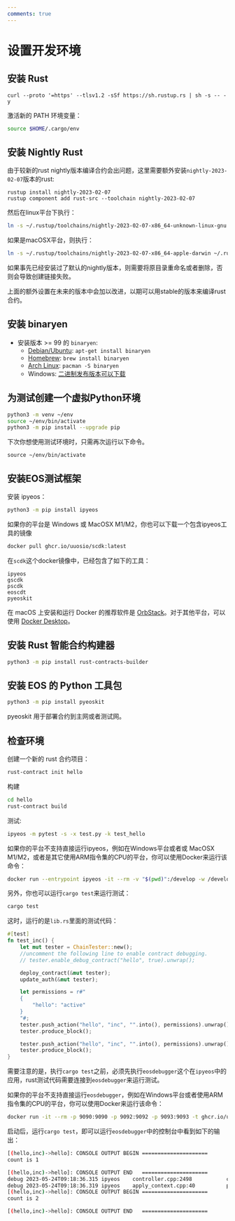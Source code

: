 ```yaml
---
comments: true
---
```


# 设置开发环境

## 安装 Rust

```
curl --proto '=https' --tlsv1.2 -sSf https://sh.rustup.rs | sh -s -- -y
```

激活新的 PATH 环境变量：

```bash
source $HOME/.cargo/env
```

## 安装 Nightly Rust

由于较新的rust nightly版本编译合约会出问题，这里需要额外安装`nightly-2023-02-07`版本的rust:

```
rustup install nightly-2023-02-07
rustup component add rust-src --toolchain nightly-2023-02-07
```

然后在linux平台下执行：
```bash
ln -s ~/.rustup/toolchains/nightly-2023-02-07-x86_64-unknown-linux-gnu ~/.rustup/toolchains/nightly-x86_64-unknown-linux-gnu
```

如果是macOSX平台，则执行：
```bash
ln -s ~/.rustup/toolchains/nightly-2023-02-07-x86_64-apple-darwin ~/.rustup/toolchains/nightly-x86_64-apple-darwin
```

如果事先已经安装过了默认的nightly版本，则需要将原目录重命名或者删除，否则会导致创建链接失败。

上面的额外设置在未来的版本中会加以改进，以期可以用stable的版本来编译rust合约。


## 安装 binaryen

* 安装版本 >= 99 的 `binaryen`:
  * [Debian/Ubuntu](https://tracker.debian.org/pkg/binaryen): `apt-get install binaryen`
  * [Homebrew](https://formulae.brew.sh/formula/binaryen): `brew install binaryen`
  * [Arch Linux](https://archlinux.org/packages/community/x86_64/binaryen/): `pacman -S binaryen`
  * Windows: [二进制发布版本可以下载](https://github.com/WebAssembly/binaryen/releases)

## 为测试创建一个虚拟Python环境
```bash
python3 -m venv ~/env
source ~/env/bin/activate
python3 -m pip install --upgrade pip
```

下次你想使用测试环境时，只需再次运行以下命令。

```
source ~/env/bin/activate
```

## 安装EOS测试框架

安装 ipyeos：

```bash
python3 -m pip install ipyeos
```

如果你的平台是 Windows 或 MacOSX M1/M2，你也可以下载一个包含ipyeos工具的镜像

```bash
docker pull ghcr.io/uuosio/scdk:latest
```

在`scdk`这个docker镜像中，已经包含了如下的工具：

```
ipyeos
gscdk
pscdk
eoscdt
pyeoskit
```

在 macOS 上安装和运行 Docker 的推荐软件是 [OrbStack](https://orbstack.dev/download)。对于其他平台，可以使用 [Docker Desktop](https://www.docker.com/products/docker-desktop)。

## 安装 Rust 智能合约构建器

```bash
python3 -m pip install rust-contracts-builder
```

## 安装 EOS 的 Python 工具包

```bash
python3 -m pip install pyeoskit
```

pyeoskit 用于部署合约到主网或者测试网。

## 检查环境

创建一个新的 rust 合约项目：

```bash
rust-contract init hello
```

构建

```bash
cd hello
rust-contract build
```

测试:

```bash
ipyeos -m pytest -s -x test.py -k test_hello
```

如果你的平台不支持直接运行ipyeos，例如在Windows平台或者或 MacOSX M1/M2，或者是其它使用ARM指令集的CPU的平台，你可以使用Docker来运行该命令：

```bash
docker run --entrypoint ipyeos -it --rm -v "$(pwd)":/develop -w /develop -t ghcr.io/uuosio/scdk -m pytest -s -x test.py -k test_hello
```

另外，你也可以运行`cargo test`来运行测试：

```bash
cargo test
```

这时，运行的是`lib.rs`里面的测试代码：

```rust
#[test]
fn test_inc() {
    let mut tester = ChainTester::new();
    //uncomment the following line to enable contract debugging.
    // tester.enable_debug_contract("hello", true).unwrap();

    deploy_contract(&mut tester);
    update_auth(&mut tester);

    let permissions = r#"
    {
        "hello": "active"
    }
    "#;
    tester.push_action("hello", "inc", "".into(), permissions).unwrap();
    tester.produce_block();

    tester.push_action("hello", "inc", "".into(), permissions).unwrap();
    tester.produce_block();
}
```

需要注意的是，执行`cargo test`之前，必须先执行`eosdebugger`这个在`ipyeos`中的应用，rust测试代码需要连接到`eosdebugger`来运行测试。

如果你的平台不支持直接运行`eosdebugger`，例如在Windows平台或者使用ARM指令集的CPU的平台，你可以使用Docker来运行该命令：

```bash
docker run -it --rm -p 9090:9090 -p 9092:9092 -p 9093:9093 -t ghcr.io/uuosio/scdk
```

启动后，运行`cargo test`，即可以运行`eosdebugger`中的控制台中看到如下的输出：

```bash
[(hello,inc)->hello]: CONSOLE OUTPUT BEGIN =====================
count is 1

[(hello,inc)->hello]: CONSOLE OUTPUT END   =====================
debug 2023-05-24T09:18:36.315 ipyeos    controller.cpp:2498           clear_expired_input_ ] removed 0 expired transactions of the 50 input dedup list, pending block time 2018-06-01T12:00:04.000
debug 2023-05-24T09:18:36.319 ipyeos    apply_context.cpp:40          print_debug          ] 
[(hello,inc)->hello]: CONSOLE OUTPUT BEGIN =====================
count is 2

[(hello,inc)->hello]: CONSOLE OUTPUT END   =====================
```
